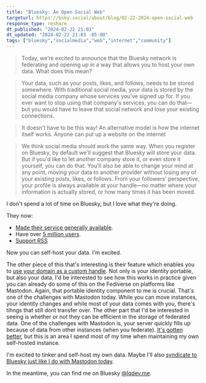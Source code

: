 ```yaml
---
title: "Bluesky: An Open Social Web"
targeturl: https://bsky.social/about/blog/02-22-2024-open-social-web 
response_type: reshare
dt_published: "2024-02-22 21:03"
dt_updated: "2024-02-22 21:03 -05:00"
tags: ["bluesky","socialmedia","web","internet","community"]
---
```


> Today, we’re excited to announce that the Bluesky network is federating and opening up in a way that allows you to host your own data. What does this mean?

> Your data, such as your posts, likes, and follows, needs to be stored somewhere. With traditional social media, your data is stored by the social media company whose services you've signed up for. If you ever want to stop using that company's services, you can do that—but you would have to leave that social network and lose your existing connections.

> It doesn't have to be this way! An alternative model is how the internet itself works. Anyone can put up a website on the internet

> We think social media should work the same way. When you register on Bluesky, by default we'll suggest that Bluesky will store your data. But if you'd like to let another company store it, or even store it yourself, you can do that. You'll also be able to change your mind at any point, moving your data to another provider without losing any of your existing posts, likes, or follows. From your followers' perspective, your profile is always available at your handle—no matter where your information is actually stored, or how many times it has been moved.

I don't spend a lot of time on Bluesky, but I love what they're doing. 

They now:

- [Made their service generally available](https://bsky.social/about/blog/02-06-2024-join-bluesky).
- Have over [5 million users](https://bsky.app/profile/bsky.app/post/3klzrudt4uk2z). 
- [Support RSS](/feed/bluesky-rss-support)

Now you can self-host your data. I'm excited. 

The other piece of this that's interesting is their feature which enables you to [use your domain as a custom handle](https://bsky.social/about/blog/7-05-2023-namecheap). Not only is your identity portable, but also your data. I'd be interested to see how this works in practice given you can already do some of this on the Fediverse on platforms like Mastodon. Again, that portable identity component to me is crucial. That's one of the challenges with Mastodon today. While you can move instances, your identity changes and while most of your data comes with you, there's tihngs that still dont transfer over. The other part that I'd be interested in seeing is whether or not they can be efficient in the storage of federated data. One of the challenges with Mastodon is, your server quickly fills up because of data from other instances (when you federate). [It's gotten better](feed/mastodon-4-1-0-release), but this is an area I spend most of my time when maintaining my own self-hosted instance.

I'm excited to tinker and self-host my own data. Maybe I'll also [syndicate to Bluesky just like I do with Mastodon today](/posts/rss-to-mastodon-posse-azure-logic-apps). 

In the meantime, you can find me on Bluesky [@lqdev.me](/bluesky).